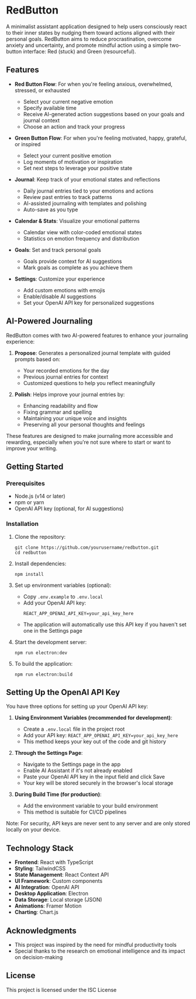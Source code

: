 # RedButton

A minimalist assistant application designed to help users consciously react to their inner states by nudging them toward actions aligned with their personal goals. RedButton aims to reduce procrastination, overcome anxiety and uncertainty, and promote mindful action using a simple two-button interface: Red (stuck) and Green (resourceful).

## Features

- **Red Button Flow**: For when you're feeling anxious, overwhelmed, stressed, or exhausted
  - Select your current negative emotion
  - Specify available time
  - Receive AI-generated action suggestions based on your goals and journal context
  - Choose an action and track your progress

- **Green Button Flow**: For when you're feeling motivated, happy, grateful, or inspired
  - Select your current positive emotion
  - Log moments of motivation or inspiration
  - Set next steps to leverage your positive state

- **Journal**: Keep track of your emotional states and reflections
  - Daily journal entries tied to your emotions and actions
  - Review past entries to track patterns
  - AI-assisted journaling with templates and polishing
  - Auto-save as you type

- **Calendar & Stats**: Visualize your emotional patterns
  - Calendar view with color-coded emotional states
  - Statistics on emotion frequency and distribution

- **Goals**: Set and track personal goals
  - Goals provide context for AI suggestions
  - Mark goals as complete as you achieve them

- **Settings**: Customize your experience
  - Add custom emotions with emojis
  - Enable/disable AI suggestions
  - Set your OpenAI API key for personalized suggestions

## AI-Powered Journaling

RedButton comes with two AI-powered features to enhance your journaling experience:

1. **Propose**: Generates a personalized journal template with guided prompts based on:
   - Your recorded emotions for the day
   - Previous journal entries for context
   - Customized questions to help you reflect meaningfully

2. **Polish**: Helps improve your journal entries by:
   - Enhancing readability and flow
   - Fixing grammar and spelling
   - Maintaining your unique voice and insights
   - Preserving all your personal thoughts and feelings

These features are designed to make journaling more accessible and rewarding, especially when you're not sure where to start or want to improve your writing.

## Getting Started

### Prerequisites

- Node.js (v14 or later)
- npm or yarn
- OpenAI API key (optional, for AI suggestions)

### Installation

1. Clone the repository:
   ```
   git clone https://github.com/yourusername/redbutton.git
   cd redbutton
   ```

2. Install dependencies:
   ```
   npm install
   ```

3. Set up environment variables (optional):
   - Copy `.env.example` to `.env.local`
   - Add your OpenAI API key:
     ```
     REACT_APP_OPENAI_API_KEY=your_api_key_here
     ```
   - The application will automatically use this API key if you haven't set one in the Settings page

4. Start the development server:
   ```
   npm run electron:dev
   ```

5. To build the application:
   ```
   npm run electron:build
   ```

## Setting Up the OpenAI API Key

You have three options for setting up your OpenAI API key:

1. **Using Environment Variables (recommended for development)**:
   - Create a `.env.local` file in the project root
   - Add your API key: `REACT_APP_OPENAI_API_KEY=your_api_key_here`
   - This method keeps your key out of the code and git history

2. **Through the Settings Page**:
   - Navigate to the Settings page in the app
   - Enable AI Assistant if it's not already enabled
   - Paste your OpenAI API key in the input field and click Save
   - Your key will be stored securely in the browser's local storage

3. **During Build Time (for production)**:
   - Add the environment variable to your build environment
   - This method is suitable for CI/CD pipelines

Note: For security, API keys are never sent to any server and are only stored locally on your device.

## Technology Stack

- **Frontend**: React with TypeScript
- **Styling**: TailwindCSS
- **State Management**: React Context API
- **UI Framework**: Custom components
- **AI Integration**: OpenAI API
- **Desktop Application**: Electron
- **Data Storage**: Local storage (JSON)
- **Animations**: Framer Motion
- **Charting**: Chart.js

## Acknowledgments

- This project was inspired by the need for mindful productivity tools
- Special thanks to the research on emotional intelligence and its impact on decision-making

## License

This project is licensed under the ISC License 
